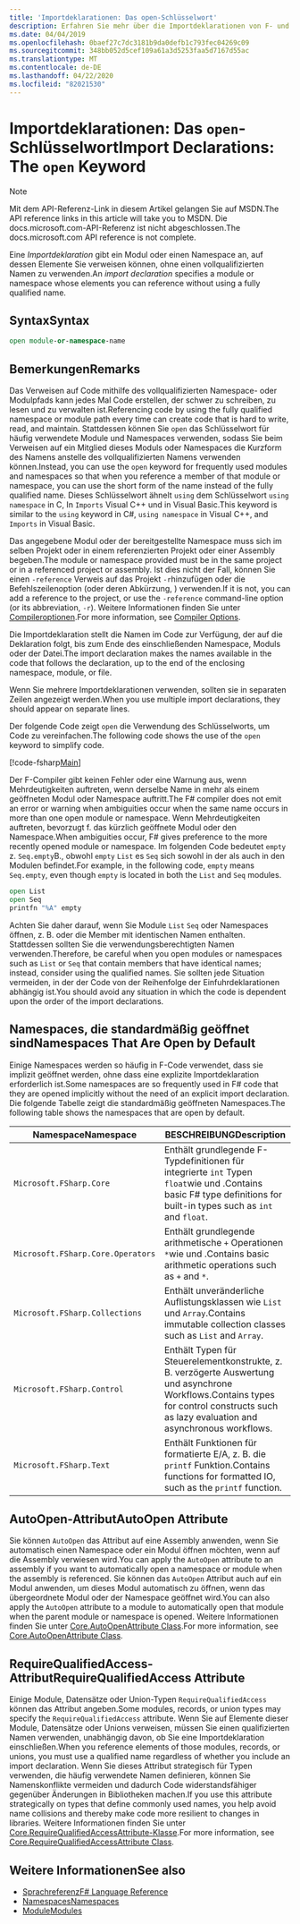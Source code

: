 ```yaml
---
title: 'Importdeklarationen: Das open-Schlüsselwort'
description: Erfahren Sie mehr über die Importdeklarationen von F- und deren Angabe eines Moduls oder Namespaces, auf deren Elemente Sie verweisen können, ohne einen vollqualifizierten Namen zu verwenden.
ms.date: 04/04/2019
ms.openlocfilehash: 0baef27c7dc3181b9da0defb1c793fec04269c09
ms.sourcegitcommit: 348bb052d5cef109a61a3d5253faa5d7167d55ac
ms.translationtype: MT
ms.contentlocale: de-DE
ms.lasthandoff: 04/22/2020
ms.locfileid: "82021530"
---
```

# <a name="import-declarations-the-open-keyword"></a><span data-ttu-id="2487b-103">Importdeklarationen: Das `open`-Schlüsselwort</span><span class="sxs-lookup"><span data-stu-id="2487b-103">Import Declarations: The `open` Keyword</span></span>

> [!NOTE]
> <span data-ttu-id="2487b-104">Mit dem API-Referenz-Link in diesem Artikel gelangen Sie auf MSDN.</span><span class="sxs-lookup"><span data-stu-id="2487b-104">The API reference links in this article will take you to MSDN.</span></span>  <span data-ttu-id="2487b-105">Die docs.microsoft.com-API-Referenz ist nicht abgeschlossen.</span><span class="sxs-lookup"><span data-stu-id="2487b-105">The docs.microsoft.com API reference is not complete.</span></span>

<span data-ttu-id="2487b-106">Eine *Importdeklaration* gibt ein Modul oder einen Namespace an, auf dessen Elemente Sie verweisen können, ohne einen vollqualifizierten Namen zu verwenden.</span><span class="sxs-lookup"><span data-stu-id="2487b-106">An *import declaration* specifies a module or namespace whose elements you can reference without using a fully qualified name.</span></span>

## <a name="syntax"></a><span data-ttu-id="2487b-107">Syntax</span><span class="sxs-lookup"><span data-stu-id="2487b-107">Syntax</span></span>

```fsharp
open module-or-namespace-name
```

## <a name="remarks"></a><span data-ttu-id="2487b-108">Bemerkungen</span><span class="sxs-lookup"><span data-stu-id="2487b-108">Remarks</span></span>

<span data-ttu-id="2487b-109">Das Verweisen auf Code mithilfe des vollqualifizierten Namespace- oder Modulpfads kann jedes Mal Code erstellen, der schwer zu schreiben, zu lesen und zu verwalten ist.</span><span class="sxs-lookup"><span data-stu-id="2487b-109">Referencing code by using the fully qualified namespace or module path every time can create code that is hard to write, read, and maintain.</span></span> <span data-ttu-id="2487b-110">Stattdessen können Sie `open` das Schlüsselwort für häufig verwendete Module und Namespaces verwenden, sodass Sie beim Verweisen auf ein Mitglied dieses Moduls oder Namespaces die Kurzform des Namens anstelle des vollqualifizierten Namens verwenden können.</span><span class="sxs-lookup"><span data-stu-id="2487b-110">Instead, you can use the `open` keyword for frequently used modules and namespaces so that when you reference a member of that module or namespace, you can use the short form of the name instead of the fully qualified name.</span></span> <span data-ttu-id="2487b-111">Dieses Schlüsselwort ähnelt `using` dem Schlüsselwort `using namespace` in C, In `Imports` Visual C++ und in Visual Basic.</span><span class="sxs-lookup"><span data-stu-id="2487b-111">This keyword is similar to the `using` keyword in C#, `using namespace` in Visual C++, and `Imports` in Visual Basic.</span></span>

<span data-ttu-id="2487b-112">Das angegebene Modul oder der bereitgestellte Namespace muss sich im selben Projekt oder in einem referenzierten Projekt oder einer Assembly begeben.</span><span class="sxs-lookup"><span data-stu-id="2487b-112">The module or namespace provided must be in the same project or in a referenced project or assembly.</span></span> <span data-ttu-id="2487b-113">Ist dies nicht der Fall, können Sie einen `-reference` Verweis auf das Projekt `-r`hinzufügen oder die Befehlszeilenoption (oder deren Abkürzung, ) verwenden.</span><span class="sxs-lookup"><span data-stu-id="2487b-113">If it is not, you can add a reference to the project, or use the `-reference` command-line option (or its abbreviation, `-r`).</span></span> <span data-ttu-id="2487b-114">Weitere Informationen finden Sie unter [Compileroptionen](compiler-options.md).</span><span class="sxs-lookup"><span data-stu-id="2487b-114">For more information, see [Compiler Options](compiler-options.md).</span></span>

<span data-ttu-id="2487b-115">Die Importdeklaration stellt die Namen im Code zur Verfügung, der auf die Deklaration folgt, bis zum Ende des einschließenden Namespace, Moduls oder der Datei.</span><span class="sxs-lookup"><span data-stu-id="2487b-115">The import declaration makes the names available in the code that follows the declaration, up to the end of the enclosing namespace, module, or file.</span></span>

<span data-ttu-id="2487b-116">Wenn Sie mehrere Importdeklarationen verwenden, sollten sie in separaten Zeilen angezeigt werden.</span><span class="sxs-lookup"><span data-stu-id="2487b-116">When you use multiple import declarations, they should appear on separate lines.</span></span>

<span data-ttu-id="2487b-117">Der folgende Code zeigt `open` die Verwendung des Schlüsselworts, um Code zu vereinfachen.</span><span class="sxs-lookup"><span data-stu-id="2487b-117">The following code shows the use of the `open` keyword to simplify code.</span></span>

[!code-fsharp[Main](~/samples/snippets/fsharp/lang-ref-2/snippet6801.fs)]

<span data-ttu-id="2487b-118">Der F-Compiler gibt keinen Fehler oder eine Warnung aus, wenn Mehrdeutigkeiten auftreten, wenn derselbe Name in mehr als einem geöffneten Modul oder Namespace auftritt.</span><span class="sxs-lookup"><span data-stu-id="2487b-118">The F# compiler does not emit an error or warning when ambiguities occur when the same name occurs in more than one open module or namespace.</span></span> <span data-ttu-id="2487b-119">Wenn Mehrdeutigkeiten auftreten, bevorzugt f. das kürzlich geöffnete Modul oder den Namespace.</span><span class="sxs-lookup"><span data-stu-id="2487b-119">When ambiguities occur, F# gives preference to the more recently opened module or namespace.</span></span> <span data-ttu-id="2487b-120">Im folgenden Code bedeutet `empty` z. `Seq.empty`B., obwohl `empty` `List` es `Seq` sich sowohl in der als auch in den Modulen befindet.</span><span class="sxs-lookup"><span data-stu-id="2487b-120">For example, in the following code, `empty` means `Seq.empty`, even though `empty` is located in both the `List` and `Seq` modules.</span></span>

```fsharp
open List
open Seq
printfn "%A" empty
```

<span data-ttu-id="2487b-121">Achten Sie daher darauf, wenn Sie Module `List` `Seq` oder Namespaces öffnen, z. B. oder die Member mit identischen Namen enthalten. Stattdessen sollten Sie die verwendungsberechtigten Namen verwenden.</span><span class="sxs-lookup"><span data-stu-id="2487b-121">Therefore, be careful when you open modules or namespaces such as `List` or `Seq` that contain members that have identical names; instead, consider using the qualified names.</span></span> <span data-ttu-id="2487b-122">Sie sollten jede Situation vermeiden, in der der Code von der Reihenfolge der Einfuhrdeklarationen abhängig ist.</span><span class="sxs-lookup"><span data-stu-id="2487b-122">You should avoid any situation in which the code is dependent upon the order of the import declarations.</span></span>

## <a name="namespaces-that-are-open-by-default"></a><span data-ttu-id="2487b-123">Namespaces, die standardmäßig geöffnet sind</span><span class="sxs-lookup"><span data-stu-id="2487b-123">Namespaces That Are Open by Default</span></span>

<span data-ttu-id="2487b-124">Einige Namespaces werden so häufig in F-Code verwendet, dass sie implizit geöffnet werden, ohne dass eine explizite Importdeklaration erforderlich ist.</span><span class="sxs-lookup"><span data-stu-id="2487b-124">Some namespaces are so frequently used in F# code that they are opened implicitly without the need of an explicit import declaration.</span></span> <span data-ttu-id="2487b-125">Die folgende Tabelle zeigt die standardmäßig geöffneten Namespaces.</span><span class="sxs-lookup"><span data-stu-id="2487b-125">The following table shows the namespaces that are open by default.</span></span>

|<span data-ttu-id="2487b-126">Namespace</span><span class="sxs-lookup"><span data-stu-id="2487b-126">Namespace</span></span>|<span data-ttu-id="2487b-127">BESCHREIBUNG</span><span class="sxs-lookup"><span data-stu-id="2487b-127">Description</span></span>|
|---------|-----------|
|`Microsoft.FSharp.Core`|<span data-ttu-id="2487b-128">Enthält grundlegende F-Typdefinitionen für integrierte `int` Typen `float`wie und .</span><span class="sxs-lookup"><span data-stu-id="2487b-128">Contains basic F# type definitions for built-in types such as `int` and `float`.</span></span>|
|`Microsoft.FSharp.Core.Operators`|<span data-ttu-id="2487b-129">Enthält grundlegende arithmetische `+` Operationen `*`wie und .</span><span class="sxs-lookup"><span data-stu-id="2487b-129">Contains basic arithmetic operations such as `+` and `*`.</span></span>|
|`Microsoft.FSharp.Collections`|<span data-ttu-id="2487b-130">Enthält unveränderliche Auflistungsklassen wie `List` und `Array`.</span><span class="sxs-lookup"><span data-stu-id="2487b-130">Contains immutable collection classes such as `List` and `Array`.</span></span>|
|`Microsoft.FSharp.Control`|<span data-ttu-id="2487b-131">Enthält Typen für Steuerelementkonstrukte, z. B. verzögerte Auswertung und asynchrone Workflows.</span><span class="sxs-lookup"><span data-stu-id="2487b-131">Contains types for control constructs such as lazy evaluation and asynchronous workflows.</span></span>|
|`Microsoft.FSharp.Text`|<span data-ttu-id="2487b-132">Enthält Funktionen für formatierte E/A, z. B. die `printf` Funktion.</span><span class="sxs-lookup"><span data-stu-id="2487b-132">Contains functions for formatted IO, such as the `printf` function.</span></span>|

## <a name="autoopen-attribute"></a><span data-ttu-id="2487b-133">AutoOpen-Attribut</span><span class="sxs-lookup"><span data-stu-id="2487b-133">AutoOpen Attribute</span></span>

<span data-ttu-id="2487b-134">Sie können `AutoOpen` das Attribut auf eine Assembly anwenden, wenn Sie automatisch einen Namespace oder ein Modul öffnen möchten, wenn auf die Assembly verwiesen wird.</span><span class="sxs-lookup"><span data-stu-id="2487b-134">You can apply the `AutoOpen` attribute to an assembly if you want to automatically open a namespace or module when the assembly is referenced.</span></span> <span data-ttu-id="2487b-135">Sie können das `AutoOpen` Attribut auch auf ein Modul anwenden, um dieses Modul automatisch zu öffnen, wenn das übergeordnete Modul oder der Namespace geöffnet wird.</span><span class="sxs-lookup"><span data-stu-id="2487b-135">You can also apply the `AutoOpen` attribute to a module to automatically open that module when the parent module or namespace is opened.</span></span> <span data-ttu-id="2487b-136">Weitere Informationen finden Sie unter [Core.AutoOpenAttribute Class](https://msdn.microsoft.com/visualfsharpdocs/conceptual/core.autoopenattribute-class-%5bfsharp%5d).</span><span class="sxs-lookup"><span data-stu-id="2487b-136">For more information, see [Core.AutoOpenAttribute Class](https://msdn.microsoft.com/visualfsharpdocs/conceptual/core.autoopenattribute-class-%5bfsharp%5d).</span></span>

## <a name="requirequalifiedaccess-attribute"></a><span data-ttu-id="2487b-137">RequireQualifiedAccess-Attribut</span><span class="sxs-lookup"><span data-stu-id="2487b-137">RequireQualifiedAccess Attribute</span></span>

<span data-ttu-id="2487b-138">Einige Module, Datensätze oder Union-Typen `RequireQualifiedAccess` können das Attribut angeben.</span><span class="sxs-lookup"><span data-stu-id="2487b-138">Some modules, records, or union types may specify the `RequireQualifiedAccess` attribute.</span></span> <span data-ttu-id="2487b-139">Wenn Sie auf Elemente dieser Module, Datensätze oder Unions verweisen, müssen Sie einen qualifizierten Namen verwenden, unabhängig davon, ob Sie eine Importdeklaration einschließen.</span><span class="sxs-lookup"><span data-stu-id="2487b-139">When you reference elements of those modules, records, or unions, you must use a qualified name regardless of whether you include an import declaration.</span></span> <span data-ttu-id="2487b-140">Wenn Sie dieses Attribut strategisch für Typen verwenden, die häufig verwendete Namen definieren, können Sie Namenskonflikte vermeiden und dadurch Code widerstandsfähiger gegenüber Änderungen in Bibliotheken machen.</span><span class="sxs-lookup"><span data-stu-id="2487b-140">If you use this attribute strategically on types that define commonly used names, you help avoid name collisions and thereby make code more resilient to changes in libraries.</span></span> <span data-ttu-id="2487b-141">Weitere Informationen finden Sie unter [Core.RequireQualifiedAccessAttribute-Klasse](https://msdn.microsoft.com/visualfsharpdocs/conceptual/core.requirequalifiedaccessattribute-class-%5Bfsharp%5D).</span><span class="sxs-lookup"><span data-stu-id="2487b-141">For more information, see [Core.RequireQualifiedAccessAttribute Class](https://msdn.microsoft.com/visualfsharpdocs/conceptual/core.requirequalifiedaccessattribute-class-%5Bfsharp%5D).</span></span>

## <a name="see-also"></a><span data-ttu-id="2487b-142">Weitere Informationen</span><span class="sxs-lookup"><span data-stu-id="2487b-142">See also</span></span>

- [<span data-ttu-id="2487b-143">Sprachreferenz</span><span class="sxs-lookup"><span data-stu-id="2487b-143">F# Language Reference</span></span>](index.md)
- [<span data-ttu-id="2487b-144">Namespaces</span><span class="sxs-lookup"><span data-stu-id="2487b-144">Namespaces</span></span>](namespaces.md)
- [<span data-ttu-id="2487b-145">Module</span><span class="sxs-lookup"><span data-stu-id="2487b-145">Modules</span></span>](modules.md)
